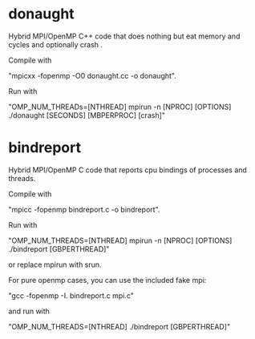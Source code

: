 # donaught

Hybrid MPI/OpenMP C++ code that does nothing but eat memory and cycles and optionally crash .

Compile with

"mpicxx -fopenmp -O0 donaught.cc -o donaught".

Run with

"OMP_NUM_THREADs=[NTHREAD] mpirun -n [NPROC] [OPTIONS] ./donaught [SECONDS] [MBPERPROC] [crash]"

# bindreport

Hybrid MPI/OpenMP C code that reports cpu bindings of processes and threads.

Compile with

 "mpicc -fopenmp bindreport.c -o bindreport".


Run with

 "OMP_NUM_THREADS=[NTHREAD] mpirun -n [NPROC] [OPTIONS] ./bindreport [GBPERTHREAD]"

or replace mpirun with srun.

For pure openmp cases, you can use the included fake mpi:

 "gcc -fopenmp -I. bindreport.c mpi.c"

and run with

 "OMP_NUM_THREADS=[NTHREAD] ./bindreport [GBPERTHREAD]"

